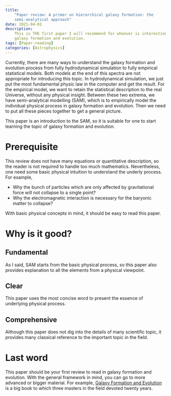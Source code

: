 ```yaml
---
title:
    "Paper review: A primer on hierarchical galaxy formation: the
    semi-analytical approach"
date: 2021-04-01
description:
    This is THE first paper I will recommend for whoever is interesting in
    galaxy formation and evolution.
tags: [Paper-reading]
categories: [Astrophysics]
---
```


Currently, there are many ways to understand the galaxy formation and evolution
process from fully hydrodynamical simulation to fully empirical statistical
models. Both models at the end of this spectra are not appropriate for
introducing this topic. In hydrodynamical simulation, we just put the most
fundamental physic law in the computer and get the result. For the empirical
model, we want to retain the statistical description to the real Universe,
without any physical insight. Between these two extrema, we have semi-analytical
modelling (SAM), which is to empirically model the individual physical process in
galaxy formation and evolution. Then we need to put all these pieces together to
get a general picture.

This paper is an introduction to the SAM, so it is suitable for one to start
learning the topic of galaxy formation and evolution.

# Prerequisite

This review does not have many equations or quantitative description, so the
reader is not required to handle too much mathematics. Nevertheless, one need
some basic physical intuition to understand the underly process. For example,

-   Why the bunch of particles which are only affected by gravitational force
    will not collapse to a single point?
-   Why the electromagnetic interaction is necessary for the baryonic matter to
    collapse?

With basic physical concepts in mind, it should be easy to read this paper.

# Why is it good?

## Fundamental

As I said, SAM starts from the basic physical process, so this paper also
provides explanation to all the elements from a physical viewpoint.

## Clear

This paper uses the most concise word to present the essence of underlying
physical process.

## Comprehensive

Although this paper does not dig into the details of many scientific topic, it
provides many classical reference to the important topic in the field.

# Last word

This paper should be your first review to read in galaxy formation and
evolution. With the general framework in mind, you can go to more advanced or
bigger material. For example,
[Galaxy Formation and Evolution](https://www.amazon.com/Galaxy-Formation-Evolution-Houjun-Mo-ebook/dp/B00E3URATM/ref=sr_1_2?dchild=1&keywords=galaxy+formation+and+evolution&qid=1617321057&sr=8-2)
is a big book to which three masters in the field devoted twenty years.
